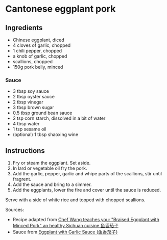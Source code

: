 # Cantonese eggplant pork

## Ingredients
- Chinese eggplant, diced
- 4 cloves of garlic, chopped
- 1 chili pepper, chopped
- a knob of garlic, chopped
- scallions, chopped
- 150g pork belly, minced

### Sauce
- 3 tbsp soy sauce
- 2 tbsp oyster sauce
- 2 tbsp vinegar
- 3 tbsp brown sugar
- 0.5 tbsp ground bean sauce
- 2 tsp corn starch, dissolved in a bit of water
- 4 tbsp water
- 1 tsp sesame oil
- (optional) 1 tbsp shaoxing wine

## Instructions
1. Fry or steam the eggplant. Set aside.
2. In lard or vegetable oil fry the pork.
3. Add the garlic, pepper, garlic and whipe parts of the scallions, stir until fragrent.
4. Add the sauce and bring to a simmer.
5. Add the eggplants, lower the fire and cover until the sauce is reduced.

Serve with a side of white rice and topped with chopped scallions.

Sources:
* Recipe adapted from [Chef Wang teaches you: "Braised Eggplant with Minced Pork" an healthy Sichuan cuisine 鱼香茄子](https://youtu.be/4Zl-SyceEzc)
* Sauce from [Eggplant with Garlic Sauce (鱼香茄子)](https://www.madewithlau.com/recipes/eggplant-with-garlic-sauce)

